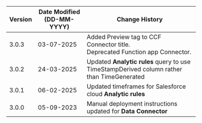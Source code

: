 | **Version** | **Date Modified (DD-MM-YYYY)** | **Change History**                                                 |
|-------------|--------------------------------|--------------------------------------------------------------------|
| 3.0.3       | 03-07-2025                     | Added Preview tag to CCF Connector title.<br/>Deprecated Function app Connector.		|
| 3.0.2       | 24-03-2025                     | Updated **Analytic rules** query to use TimeStampDerived column rather than TimeGenerated |
| 3.0.1       | 06-02-2025                     | Updated timeframes for Salesforce cloud **Analytic rules**			|
| 3.0.0       | 05-09-2023                     | Manual deployment instructions updated for **Data Connector**		|  
                                                                                                                 
